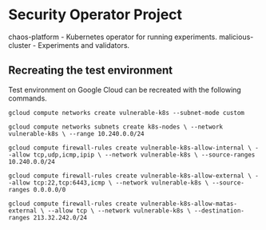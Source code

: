 # Security Operator Project

chaos-platform - Kubernetes operator for running experiments.
malicious-cluster - Experiments and validators. 

## Recreating the test environment

Test environment on Google Cloud can be recreated with the following commands.

`gcloud compute networks create vulnerable-k8s --subnet-mode custom`

`gcloud compute networks subnets create k8s-nodes \
  --network vulnerable-k8s \
  --range 10.240.0.0/24`
  
`gcloud compute firewall-rules create vulnerable-k8s-allow-internal \
  --allow tcp,udp,icmp,ipip \
  --network vulnerable-k8s \
  --source-ranges 10.240.0.0/24`
  
  
`gcloud compute firewall-rules create vulnerable-k8s-allow-external \
  --allow tcp:22,tcp:6443,icmp \
  --network vulnerable-k8s \
  --source-ranges 0.0.0.0/0`
  
  
`gcloud compute firewall-rules create vulnerable-k8s-allow-matas-external \
  --allow tcp \
  --network vulnerable-k8s \
  --destination-ranges 213.32.242.0/24`
